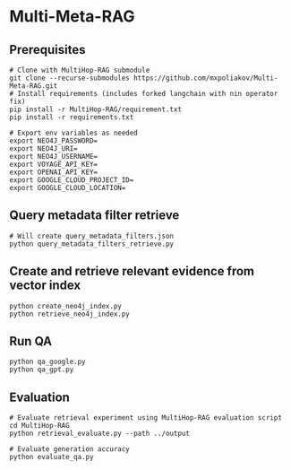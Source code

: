 # Multi-Meta-RAG
## Prerequisites
```shell
# Clone with MultiHop-RAG submodule
git clone --recurse-submodules https://github.com/mxpoliakov/Multi-Meta-RAG.git
# Install requirements (includes forked langchain with nin operator fix)
pip install -r MultiHop-RAG/requirement.txt
pip install -r requirements.txt
```
```shell
# Export env variables as needed
export NEO4J_PASSWORD=
export NEO4J_URI=
export NEO4J_USERNAME=
export VOYAGE_API_KEY=
export OPENAI_API_KEY=
export GOOGLE_CLOUD_PROJECT_ID=
export GOOGLE_CLOUD_LOCATION=
```

## Query metadata filter retrieve
```shell
# Will create query_metadata_filters.json
python query_metadata_filters_retrieve.py
```
## Create and retrieve relevant evidence from vector index
```shell
python create_neo4j_index.py
python retrieve_neo4j_index.py
```
## Run QA
```shell
python qa_google.py
python qa_gpt.py
```
## Evaluation
```
# Evaluate retrieval experiment using MultiHop-RAG evaluation script
cd MultiHop-RAG
python retrieval_evaluate.py --path ../output
```
```
# Evaluate generation accuracy
python evaluate_qa.py
```

